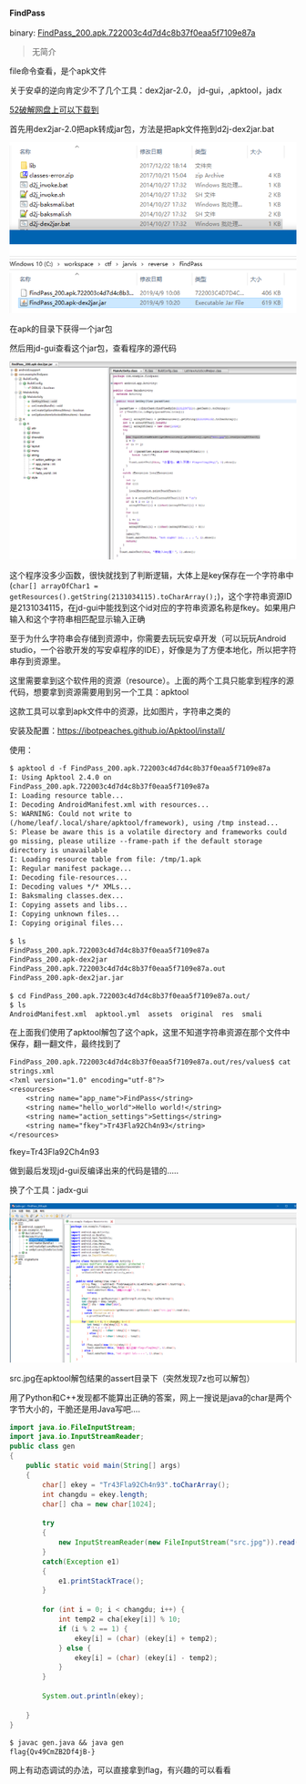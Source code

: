 #### FindPass

 binary: [FindPass_200.apk.722003c4d7d4c8b37f0eaa5f7109e87a](http://ctf.leaflxh.com:3000/Jarvis/reverse/FindPass_200.apk.722003c4d7d4c8b37f0eaa5f7109e87a)

> 无简介



file命令查看，是个apk文件

关于安卓的逆向肯定少不了几个工具：dex2jar-2.0， jd-gui，,apktool，jadx

[52破解网盘上可以下载到](https://down.52pojie.cn/Tools/Android_Tools/)



首先用dex2jar-2.0把apk转成jar包，方法是把apk文件拖到d2j-dex2jar.bat

![FindPass-dex2jar](imgs/FindPass-dex2jar.png)

在apk的目录下获得一个jar包





然后用jd-gui查看这个jar包，查看程序的源代码

![source](imgs/FindPass-sourcecode.png)

这个程序没多少函数，很快就找到了判断逻辑，大体上是key保存在一个字符串中(`char[] arrayOfChar1 = getResources().getString(2131034115).toCharArray();`)，这个字符串资源ID是2131034115，在jd-gui中能找到这个id对应的字符串资源名称是fkey。如果用户输入和这个字符串相匹配显示输入正确



至于为什么字符串会存储到资源中，你需要去玩玩安卓开发（可以玩玩Android studio，一个谷歌开发的写安卓程序的IDE），好像是为了方便本地化，所以把字符串存到资源里。





这里需要拿到这个软件用的资源（resource）。上面的两个工具只能拿到程序的源代码，想要拿到资源需要用到另一个工具：apktool

这款工具可以拿到apk文件中的资源，比如图片，字符串之类的

安装及配置：<https://ibotpeaches.github.io/Apktool/install/>

使用：

```shell
$ apktool d -f FindPass_200.apk.722003c4d7d4c8b37f0eaa5f7109e87a
I: Using Apktool 2.4.0 on FindPass_200.apk.722003c4d7d4c8b37f0eaa5f7109e87a
I: Loading resource table...
I: Decoding AndroidManifest.xml with resources...
S: WARNING: Could not write to (/home/leaf/.local/share/apktool/framework), using /tmp instead...
S: Please be aware this is a volatile directory and frameworks could go missing, please utilize --frame-path if the default storage directory is unavailable
I: Loading resource table from file: /tmp/1.apk
I: Regular manifest package...
I: Decoding file-resources...
I: Decoding values */* XMLs...
I: Baksmaling classes.dex...
I: Copying assets and libs...
I: Copying unknown files...
I: Copying original files...

$ ls
FindPass_200.apk.722003c4d7d4c8b37f0eaa5f7109e87a      FindPass_200.apk-dex2jar
FindPass_200.apk.722003c4d7d4c8b37f0eaa5f7109e87a.out  FindPass_200.apk-dex2jar.jar

$ cd FindPass_200.apk.722003c4d7d4c8b37f0eaa5f7109e87a.out/
$ ls
AndroidManifest.xml  apktool.yml  assets  original  res  smali
```

在上面我们使用了apktool解包了这个apk，这里不知道字符串资源在那个文件中保存，翻一翻文件，最终找到了

```shell
FindPass_200.apk.722003c4d7d4c8b37f0eaa5f7109e87a.out/res/values$ cat strings.xml
<?xml version="1.0" encoding="utf-8"?>
<resources>
    <string name="app_name">FindPass</string>
    <string name="hello_world">Hello world!</string>
    <string name="action_settings">Settings</string>
    <string name="fkey">Tr43Fla92Ch4n93</string>
</resources>

```



fkey=Tr43Fla92Ch4n93



做到最后发现jd-gui反编译出来的代码是错的.....

换了个工具：jadx-gui

![source-true](imgs/FindPass-sourceTrue.png)

src.jpg在apktool解包结果的assert目录下（突然发现7z也可以解包）





用了Python和C++发现都不能算出正确的答案，网上一搜说是java的char是两个字节大小的，干脆还是用Java写吧....

```java
import java.io.FileInputStream;
import java.io.InputStreamReader;
public class gen
{
    public static void main(String[] args)
    {
        char[] ekey = "Tr43Fla92Ch4n93".toCharArray();
        int changdu = ekey.length;
        char[] cha = new char[1024];

        try
        {
            new InputStreamReader(new FileInputStream("src.jpg")).read(cha);
        }
        catch(Exception e1)
        {
            e1.printStackTrace();
        }

        for (int i = 0; i < changdu; i++) {
            int temp2 = cha[ekey[i]] % 10;
            if (i % 2 == 1) {
                ekey[i] = (char) (ekey[i] + temp2);
            } else {
                ekey[i] = (char) (ekey[i] - temp2);
            }
        }

        System.out.println(ekey);

    }
}
```

```shell
$ javac gen.java && java gen
flag{Qv49CmZB2Df4jB-}
```



网上有动态调试的办法，可以直接拿到flag，有兴趣的可以看看